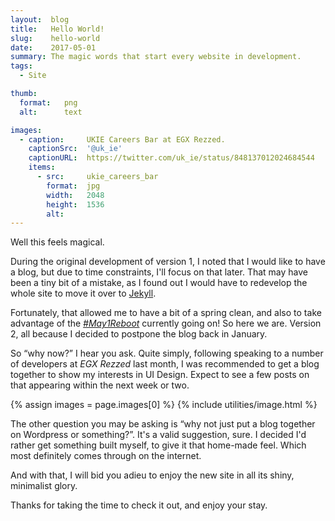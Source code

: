 ```yaml
---
layout:  blog
title:   Hello World!
slug:    hello-world
date:    2017-05-01
summary: The magic words that start every website in development.
tags:
  - Site

thumb:
  format:   png
  alt:      text

images:
  - caption:     UKIE Careers Bar at EGX Rezzed.
    captionSrc:  '@uk_ie'
    captionURL:  https://twitter.com/uk_ie/status/848137012024684544
    items:
      - src:     ukie_careers_bar
        format:  jpg
        width:   2048
        height:  1536
        alt:     
---
```

Well this feels magical.

During the original development of version 1, I noted that I would like to have a blog, but due to time constraints, I'll focus on that later. That may have been a tiny bit of a mistake, as I found out I would have to redevelop the whole site to move it over to [Jekyll](https://jekyllrb.com/).

Fortunately, that allowed me to have a bit of a spring clean, and also to take advantage of the [_#May1Reboot_](https://twitter.com/hashtag/may1reboot) currently going on! So here we are. Version 2, all because I decided to postpone the blog back in January.

So “why now?” I hear you ask. Quite simply, following speaking to a number of developers at _EGX Rezzed_ last month, I was recommended to get a blog together to show my interests in UI Design. Expect to see a few posts on that appearing within the next week or two.

{% assign images = page.images[0] %}
{% include utilities/image.html %}

The other question you may be asking is “why not just put a blog together on Wordpress or something?”. It's a valid suggestion, sure. I decided I'd rather get something built myself, to give it that home-made feel. Which most definitely comes through on the internet.

And with that, I will bid you adieu to enjoy the new site in all its shiny, minimalist glory.

Thanks for taking the time to check it out, and enjoy your stay.